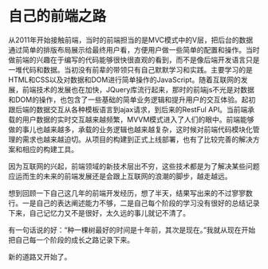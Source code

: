 # 自己的前端之路

从2011年开始接触前端，当时的前端担当的是MVC模式中的V层，把后台的数据通过简单的排版布局展示给最终用户看，方便用户做一些简单的配置和操作。当时做前端的兴趣在于编写的代码能够很快很直观的看到，而不是像后端开发语言只是一堆代码和数据。当初没有前辈的带领只有自己默默学习和实践。主要学习的是HTML和CSS以及对数据和DOM进行简单操作的JavaScript。随着互联网的发展，前端技术的发展也在加快，JQuery库流行起来，那时的前端js不光是对数据和DOM的操作，也包含了一些基础的简单业务逻辑和提升用户的交互体验。起初跟后端的数据交互从各种模板语言到ajax请求，到后来的RestFul API。当前端承载的用户数据的实时交互越来越频繁，MVVM模式进入了人们的眼中。前端能够做的事儿也越来越多，承载的业务逻辑也越来越复杂，这时候对前端代码模块化管理的需求也越来越迫切。从项目的构建到正式上线部署，也有了比较完善的解决方案和相应的构建工具。  

因为互联网的兴起，前端领域的新技术层出不穷，这些技术都是为了解决某些问题应运而生的未来的前端发展还是会跟上互联网的浪潮的脚步，越走越远。  

想到回顾一下自己这几年的前端开发经历，想了半天，结果写出来的不过寥寥数行。一是自己的表达阐述能力不够，二是自己每个阶段的学习没有很好的总结记录下来，自己记忆力又不是很好，太久远的事儿就记不清了。  

有一句话说的好：“种一棵树最好的时间是十年前，其次是现在。”我就从现在开始把自己每一个阶段的成长之路记录下来。

新的道路又开始了。